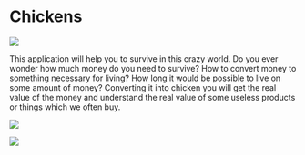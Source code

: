# Chickens

<img src="https://github.com/sashakid/Chickens/blob/master/chicken.png">

This application will help you to survive in this crazy world. Do you ever wonder how much money do you need to survive? How to convert money to something necessary for living? How long it would be possible to live on some amount of money? Converting it into chicken you will get the real value of the money and understand the real value of some useless products or things which we often buy.

[![](https://img.youtube.com/vi/uHZ1NaKsn5E/mqdefault.jpg)](https://www.youtube.com/watch?v=uHZ1NaKsn5E)

<img src="https://github.com/sashakid/Chickens/blob/master/screenshot.PNG">
